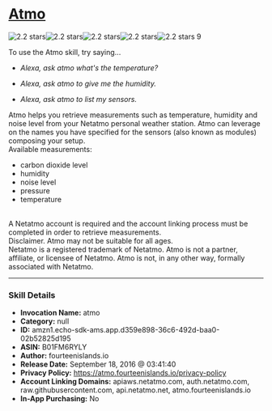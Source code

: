 # [Atmo](http://alexa.amazon.com/#skills/amzn1.echo-sdk-ams.app.d359e898-36c6-492d-baa0-02b52825d195)
![2.2 stars](../../images/ic_star_black_18dp_1x.png)![2.2 stars](../../images/ic_star_black_18dp_1x.png)![2.2 stars](../../images/ic_star_half_black_18dp_1x.png)![2.2 stars](../../images/ic_star_border_black_18dp_1x.png)![2.2 stars](../../images/ic_star_border_black_18dp_1x.png) 9

To use the Atmo skill, try saying...

* *Alexa, ask atmo what's the temperature?*

* *Alexa, ask atmo to give me the humidity.*

* *Alexa, ask atmo to list my sensors.*

Atmo helps you retrieve measurements such as temperature, humidity and noise level from your Netatmo personal weather station. Atmo can leverage on the names you have specified for the sensors (also known as modules) composing your setup.
<br/>
Available measurements:
- carbon dioxide level
- humidity
- noise level
- pressure
- temperature
<br/>
A Netatmo account is required and the account linking process must be completed in order to retrieve measurements.
<br/>
Disclaimer.
Atmo may not be suitable for all ages.
<br/>
Netatmo is a registered trademark of Netatmo. Atmo is not a partner, affiliate, or licensee of Netatmo. Atmo is not, in any other way, formally associated with Netatmo.

***

### Skill Details

* **Invocation Name:** atmo
* **Category:** null
* **ID:** amzn1.echo-sdk-ams.app.d359e898-36c6-492d-baa0-02b52825d195
* **ASIN:** B01FM6RYLY
* **Author:** fourteenislands.io
* **Release Date:** September 18, 2016 @ 03:41:40
* **Privacy Policy:** https://atmo.fourteenislands.io/privacy-policy
* **Account Linking Domains:** apiaws.netatmo.com, auth.netatmo.com, raw.githubusercontent.com, api.netatmo.net, atmo.fourteenislands.io
* **In-App Purchasing:** No
